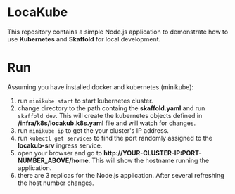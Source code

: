 # LocaKube

This repository contains a simple Node.js application to demonstrate how to use **Kubernetes** and **Skaffold** for local development.

# Run

Assuming you have installed docker and kubernetes (minikube):

1. run `minikube start` to start kubernetes cluster.
2. change directory to the path containg the **skaffold.yaml** and run `skaffold dev`. This will create the kubernetes objects defined in **/infra/k8s/locakub.k8s.yaml** file and will watch for changes.
3. run `minikube ip` to get the your cluster's IP address.
4. run `kubectl get services` to find the port randomly assigned to the **locakub-srv** ingress service.
5. open your browser and go to **http://YOUR-CLUSTER-IP:PORT-NUMBER_ABOVE/home**. This will show the hostname running the application.
6. there are 3 replicas for the Node.js application. After several refreshing the host number changes.
